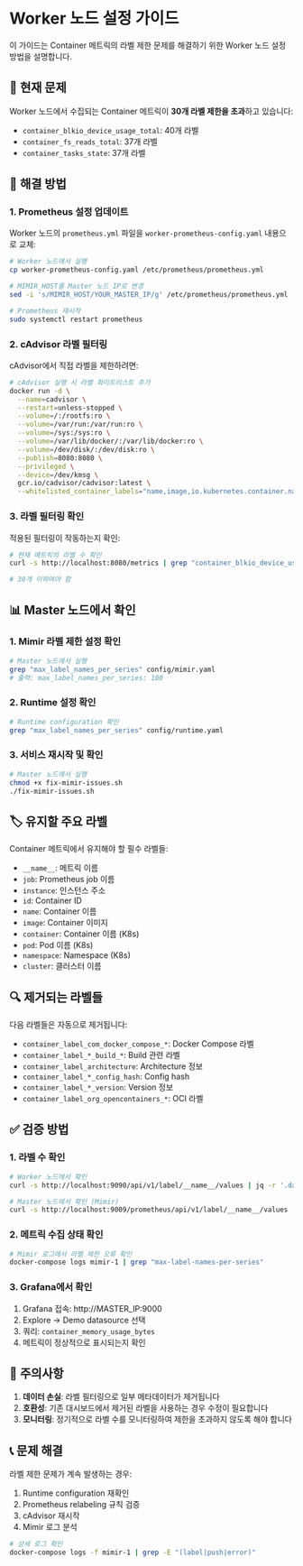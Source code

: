 # Worker 노드 설정 가이드

이 가이드는 Container 메트릭의 라벨 제한 문제를 해결하기 위한 Worker 노드 설정 방법을 설명합니다.

## 🚨 현재 문제

Worker 노드에서 수집되는 Container 메트릭이 **30개 라벨 제한을 초과**하고 있습니다:
- `container_blkio_device_usage_total`: 40개 라벨
- `container_fs_reads_total`: 37개 라벨  
- `container_tasks_state`: 37개 라벨

## 🔧 해결 방법

### 1. Prometheus 설정 업데이트

Worker 노드의 `prometheus.yml` 파일을 `worker-prometheus-config.yaml` 내용으로 교체:

```bash
# Worker 노드에서 실행
cp worker-prometheus-config.yaml /etc/prometheus/prometheus.yml

# MIMIR_HOST를 Master 노드 IP로 변경
sed -i 's/MIMIR_HOST/YOUR_MASTER_IP/g' /etc/prometheus/prometheus.yml

# Prometheus 재시작
sudo systemctl restart prometheus
```

### 2. cAdvisor 라벨 필터링

cAdvisor에서 직접 라벨을 제한하려면:

```bash
# cAdvisor 실행 시 라벨 화이트리스트 추가
docker run -d \
  --name=cadvisor \
  --restart=unless-stopped \
  --volume=/:/rootfs:ro \
  --volume=/var/run:/var/run:ro \
  --volume=/sys:/sys:ro \
  --volume=/var/lib/docker/:/var/lib/docker:ro \
  --volume=/dev/disk/:/dev/disk:ro \
  --publish=8080:8080 \
  --privileged \
  --device=/dev/kmsg \
  gcr.io/cadvisor/cadvisor:latest \
  --whitelisted_container_labels="name,image,io.kubernetes.container.name,io.kubernetes.pod.name"
```

### 3. 라벨 필터링 확인

적용된 필터링이 작동하는지 확인:

```bash
# 현재 메트릭의 라벨 수 확인
curl -s http://localhost:8080/metrics | grep "container_blkio_device_usage_total" | head -1 | tr ',' '\n' | wc -l

# 30개 이하여야 함
```

## 📊 Master 노드에서 확인

### 1. Mimir 라벨 제한 설정 확인

```bash
# Master 노드에서 실행
grep "max_label_names_per_series" config/mimir.yaml
# 출력: max_label_names_per_series: 100
```

### 2. Runtime 설정 확인

```bash
# Runtime configuration 확인
grep "max_label_names_per_series" config/runtime.yaml
```

### 3. 서비스 재시작 및 확인

```bash
# Master 노드에서 실행
chmod +x fix-mimir-issues.sh
./fix-mimir-issues.sh
```

## 🏷️ 유지할 주요 라벨

Container 메트릭에서 유지해야 할 필수 라벨들:

- `__name__`: 메트릭 이름
- `job`: Prometheus job 이름  
- `instance`: 인스턴스 주소
- `id`: Container ID
- `name`: Container 이름
- `image`: Container 이미지
- `container`: Container 이름 (K8s)
- `pod`: Pod 이름 (K8s)
- `namespace`: Namespace (K8s)
- `cluster`: 클러스터 이름

## 🔍 제거되는 라벨들

다음 라벨들은 자동으로 제거됩니다:

- `container_label_com_docker_compose_*`: Docker Compose 라벨
- `container_label_*_build_*`: Build 관련 라벨
- `container_label_architecture`: Architecture 정보
- `container_label_*_config_hash`: Config hash
- `container_label_*_version`: Version 정보
- `container_label_org_opencontainers_*`: OCI 라벨

## ✅ 검증 방법

### 1. 라벨 수 확인

```bash
# Worker 노드에서 확인
curl -s http://localhost:9090/api/v1/label/__name__/values | jq -r '.data[]' | grep container_ | head -5

# Master 노드에서 확인 (Mimir)
curl -s http://localhost:9009/prometheus/api/v1/label/__name__/values | jq -r '.data[]' | grep container_ | head -5
```

### 2. 메트릭 수집 상태 확인

```bash
# Mimir 로그에서 라벨 제한 오류 확인
docker-compose logs mimir-1 | grep "max-label-names-per-series"
```

### 3. Grafana에서 확인

1. Grafana 접속: http://MASTER_IP:9000
2. Explore → Demo datasource 선택
3. 쿼리: `container_memory_usage_bytes`
4. 메트릭이 정상적으로 표시되는지 확인

## 🚨 주의사항

1. **데이터 손실**: 라벨 필터링으로 일부 메타데이터가 제거됩니다
2. **호환성**: 기존 대시보드에서 제거된 라벨을 사용하는 경우 수정이 필요합니다
3. **모니터링**: 정기적으로 라벨 수를 모니터링하여 제한을 초과하지 않도록 해야 합니다

## 📞 문제 해결

라벨 제한 문제가 계속 발생하는 경우:

1. Runtime configuration 재확인
2. Prometheus relabeling 규칙 검증
3. cAdvisor 재시작
4. Mimir 로그 분석

```bash
# 상세 로그 확인
docker-compose logs -f mimir-1 | grep -E "(label|push|error)"
``` 